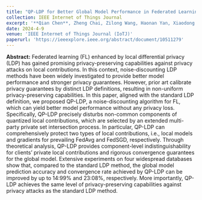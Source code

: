 ```yaml
---
title: "QP-LDP for Better Global Model Performance in Federated Learning"
collection: IEEE Internet of Things Journal
excerpt: '**Qian Chen**, Zheng Chai, Zilong Wang, Haonan Yan, Xiaodong Lin, and Jianying Zhou'
date: 2024-4-9
venue: 'IEEE Internet of Things Journal (IoTJ)'
paperurl: 'https://ieeexplore.ieee.org/abstract/document/10511279'
---
```

**Abstract:** Federated learning (FL) enhanced by local differential privacy (LDP) has gained promising privacy-preserving capabilities against privacy attacks on local contributions. In this context, noise-discounting LDP methods have been widely investigated to provide better model performance and stronger privacy guarantees. However, prior art calibrate privacy guarantees by distinct LDP definitions, resulting in non-uniform privacy-preserving capabilities. In this paper, aligned with the standard LDP definition, we proposed QP-LDP, a noise-discounting algorithm for FL, which can yield better model performance without any privacy loss. Specifically, QP-LDP precisely disturbs non-common components of quantized local contributions, which are selected by an extended multi-party private set intersection process. In particular, QP-LDP can comprehensively protect two types of local contributions, i.e., local models and gradients for prevailing FedAvg and FedSGD, respectively. Through theoretical analysis, QP-LDP provides component-level indistinguishability for clients’ private local contributions and rigorous convergence guarantees for the global model. Extensive experiments on four widespread databases show that, compared to the standard LDP method, the global model prediction accuracy and convergence rate achieved by QP-LDP can be improved by up to 14:99% and 23:08%, respectively. More importantly, QP-LDP achieves the same level of privacy-preserving capabilities against privacy attacks as the standard LDP method.
